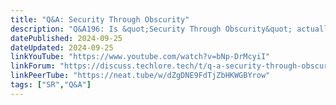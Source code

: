 ```yaml
---
title: "Q&A: Security Through Obscurity"
description: "Q&A196: Is &quot;Security Through Obscurity&quot; actually bad? If we could help draft privacy regulation, what would we want to include? Can regulation help protect mainstream users?"
datePublished: 2024-09-25
dateUpdated: 2024-09-25
linkYouTube: "https://www.youtube.com/watch?v=bNp-DrMcyiI"
linkForum: "https://discuss.techlore.tech/t/q-a-security-through-obscurity/10123"
linkPeerTube: "https://neat.tube/w/dZgDNE9FdTjZbHKWGBYrow"
tags: ["SR","Q&A"]
---
```

